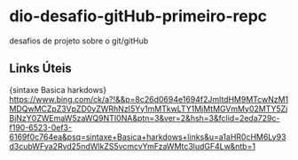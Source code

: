 # dio-desafio-gitHub-primeiro-repc
desafios de projeto sobre o git/gitHub
## Links Úteis
{sintaxe Basica harkdows}
https://www.bing.com/ck/a?!&&p=8c26d0694e1694f2JmltdHM9MTcwNzM1MDQwMCZpZ3VpZD0yZWRhNzI5Yy1mMTkwLTY1MjMtMGVmMy02MTY5ZjBjNzY0ZWEmaW5zaWQ9NTI0NA&ptn=3&ver=2&hsh=3&fclid=2eda729c-f190-6523-0ef3-6169f0c764ea&psq=sintaxe+Basica+harkdows+links&u=a1aHR0cHM6Ly93d3cubWFya2Rvd25ndWlkZS5vcmcvYmFzaWMtc3ludGF4Lw&ntb=1
